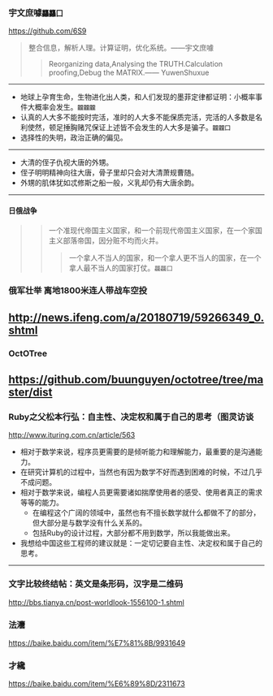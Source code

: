 ### 宇文庶噱`龘龘囗`
https://github.com/6S9
>整合信息，解析人理。计算证明，优化系统。——宇文庶噱
>>Reorganizing data,Analysing the TRUTH.Calculation proofing,Debug the MATRIX.—— YuwenShuxue
---
- 地球上孕育生命，生物进化出人类，和人们发现的墨菲定律都证明：小概率事件大概率会发生。`龖龖龖`
- 认真的人大多不能按时完活，准时的人大多不能保质完活，完活的人多数是名利使然，顿足捶胸赌咒保证上述皆不会发生的人大多是骗子。`龖龖囗`
- 选择性的失明，政治正确的偏见。
---
- 大清的侄子仇视大唐的外甥。
- 侄子明明精神向往大唐，骨子里却只会对大清萧规曹随。
- 外甥的肌体犹如忒修斯之船一般，义乳却仍有大唐余韵。
---
#### 日俄战争
>>一个准现代帝国主义国家，和一个前现代帝国主义国家，在一个家国主义部落帝国，因分赃不均而火并。
>>>一个拿人不当人的国家，和一个拿人更不当人的国家，在一个拿人最不当人的国家打仗。`龘龘囗`
### 俄军壮举 离地1800米连人带战车空投
http://news.ifeng.com/a/20180719/59266349_0.shtml
---
### OctOTree
https://github.com/buunguyen/octotree/tree/master/dist
---
### Ruby之父松本行弘：自主性、决定权和属于自己的思考（图灵访谈
http://www.ituring.com.cn/article/563
* 相对于数学来说，程序员更需要的是倾听能力和理解能力，最重要的是沟通能力。
* 在研究计算机的过程中，当然也有因为数学不好而遇到困难的时候，不过几乎不成问题。
* 相对于数学来说，编程人员更需要诸如揣摩使用者的感受、使用者真正的需求等等的能力。
  * 在编程这个广阔的领域中，虽然也有不擅长数学就什么都做不了的部分，但大部分是与数学没有什么关系的。
  * 包括Ruby的设计过程，大部分都不用到数学，所以我能做出来。
* 我想给中国这些工程师的建议就是：一定切记要自主性、决定权和属于自己的思考。
---
### 文字比较终结帖：英文是条形码，汉字是二维码
http://bbs.tianya.cn/post-worldlook-1556100-1.shtml
### 法灋
https://baike.baidu.com/item/%E7%81%8B/9931649
### 才纔
https://baike.baidu.com/item/%E6%89%8D/2311673
